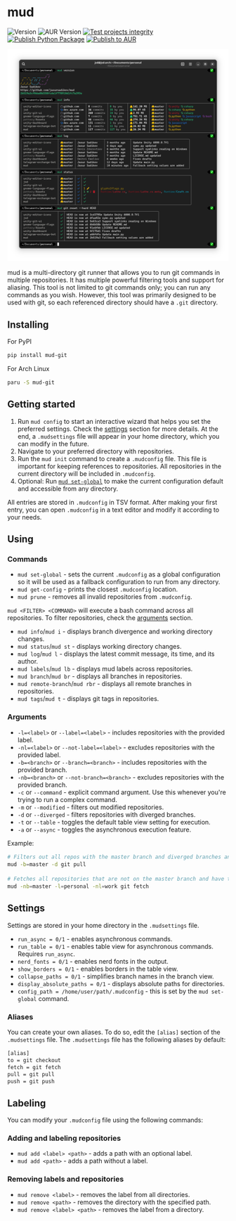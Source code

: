 # mud

![Version](https://img.shields.io/pypi/v/mud-git?logo=python)
![AUR Version](https://img.shields.io/aur/version/mud-git?logo=archlinux)
[![Test projects integrity](https://github.com/jasursadikov/mud/actions/workflows/test.yaml/badge.svg)](https://github.com/jasursadikov/mud/actions/workflows/test.yaml)
[![Publish Python Package](https://github.com/jasursadikov/mud/actions/workflows/publish-pypi.yaml/badge.svg)](https://github.com/jasursadikov/mud/actions/workflows/publish-pypi.yaml)
[![Publish to AUR](https://github.com/jasursadikov/mud/actions/workflows/publish-aur.yaml/badge.svg)](https://github.com/jasursadikov/mud/actions/workflows/publish-aur.yaml)

![Demo](./img.png)

mud is a multi-directory git runner that allows you to run git commands in multiple repositories. It has multiple powerful filtering tools and support for aliasing. This tool is not limited to git commands only; you can run any commands as you wish. However, this tool was primarily designed to be used with git, so each referenced directory should have a `.git` directory.

## Installing
For PyPI
```bash
pip install mud-git
```
For Arch Linux
```bash
paru -S mud-git
```

## Getting started

1. Run `mud config` to start an interactive wizard that helps you set the preferred settings. Check the [settings](#settings) section for more details. At the end, a `.mudsettings` file will appear in your home directory, which you can modify in the future.
2. Navigate to your preferred directory with repositories.
3. Run the `mud init` command to create a `.mudconfig` file. This file is important for keeping references to repositories. All repositories in the current directory will be included in `.mudconfig`.
4. Optional: Run [`mud set-global`](#commands) to make the current configuration default and accessible from any directory.

All entries are stored in `.mudconfig` in TSV format. After making your first entry, you can open `.mudconfig` in a text editor and modify it according to your needs.

## Using

### Commands

- `mud set-global` - sets the current `.mudconfig` as a global configuration so it will be used as a fallback configuration to run from any directory.
- `mud get-config` - prints the closest `.mudconfig` location.
- `mud prune` - removes all invalid repositories from `.mudconfig`.

`mud <FILTER> <COMMAND>` will execute a bash command across all repositories. To filter repositories, check the [arguments](#arguments) section.
- `mud info`/`mud i` - displays branch divergence and working directory changes.
- `mud status`/`mud st` - displays working directory changes.
- `mud log`/`mud l` - displays the latest commit message, its time, and its author.
- `mud labels`/`mud lb` - displays mud labels across repositories.
- `mud branch`/`mud br` - displays all branches in repositories.
- `mud remote-branch`/`mud rbr` - displays all remote branches in repositories.
- `mud tags`/`mud t` - displays git tags in repositories.

### Arguments
- `-l=<label>` or `--label=<label>` - includes repositories with the provided label.
- `-nl=<label>` or `--not-label=<label>` - excludes repositories with the provided label.
- `-b=<branch>` or `--branch=<branch>` - includes repositories with the provided branch.
- `-nb=<branch>` or `--not-branch=<branch>` - excludes repositories with the provided branch.
- `-c` or `--command` - explicit command argument. Use this whenever you're trying to run a complex command.
- `-m` or `--modified` - filters out modified repositories.
- `-d` or `--diverged` - filters repositories with diverged branches.
- `-t` or `--table` - toggles the default table view setting for execution.
- `-a` or `--async` - toggles the asynchronous execution feature.

Example:

```bash
# Filters out all repos with the master branch and diverged branches and then runs the pull command.
mud -b=master -d git pull

# Fetches all repositories that are not on the master branch and have the "personal" label, excluding those with the "work" label.
mud -nb=master -l=personal -nl=work git fetch
```

## Settings

Settings are stored in your home directory in the `.mudsettings` file.

- `run_async = 0/1` - enables asynchronous commands.
- `run_table = 0/1` - enables table view for asynchronous commands. Requires `run_async`.
- `nerd_fonts = 0/1` - enables nerd fonts in the output.
- `show_borders = 0/1` - enables borders in the table view.
- `collapse_paths = 0/1` - simplifies branch names in the branch view.
- `display_absolute_paths = 0/1` - displays absolute paths for directories.
- `config_path = /home/user/path/.mudconfig` - this is set by the `mud set-global` command.

### Aliases

You can create your own aliases. To do so, edit the `[alias]` section of the `.mudsettings` file. The `.mudsettings` file has the following aliases by default:
```
[alias]
to = git checkout
fetch = git fetch
pull = git pull
push = git push
```

## Labeling

You can modify your `.mudconfig` file using the following commands:

### Adding and labeling repositories

-   `mud add <label> <path>` - adds a path with an optional label.
-   `mud add <path>` - adds a path without a label.

### Removing labels and repositories

-   `mud remove <label>` - removes the label from all directories.
-   `mud remove <path>` - removes the directory with the specified path.
-   `mud remove <label> <path>` - removes the label from a directory.

